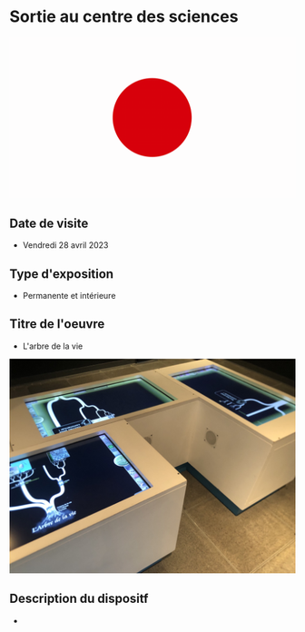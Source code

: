 # Sortie au centre des sciences #

![logo](medias/centre.gif)

## Date de visite ##

- Vendredi 28 avril 2023

## Type d'exposition ##

- Permanente et intérieure

## Titre de l'oeuvre ##

- L'arbre de la vie

![4](medias/4.png)

## Description du dispositf ##

- 
